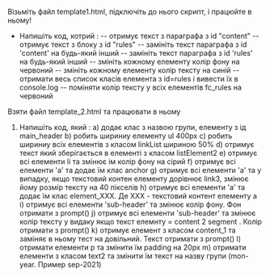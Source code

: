 Візьміть файл template1.html, підключіть до нього скрипт, і працюйте в ньому!

- Напишіть код,  котрий :
  -- отримує текст з параграфа з id "content"
  -- отримує текст з блоку з id "rules"
  -- замініть текст параграфа з id 'content' на будь-який інший
  -- замініть текст параграфа з id 'rules' на будь-який інший
  -- змініть кожному елементу колір фону на червоний
  -- змініть кожному елементу колір тексту на синій
  -- отримати весь список класів елемента з id=rules і вивести їх в console.log
  -- поміняти колір тексту у всіх елементів fc_rules на червоний



Взяти файл template_2.html та працювати в ньому
1) Напишіть код, який :
   a) додає клас з назвою групи, елементу з ід main_header
   b) робить шириниу елементу ul 400px
   c) робить шириниу всіх елементів з класом linkList шириною 50%
   d) отримує текст який зберігається в елементі з класом listElement2
   e) отримує всі елементи li та змінює ім колір фону на сірий
   f) отримує всі елементи 'a' та додає їм клас anchor
   g) отримує всі елементи 'a' та у випадку, якщо текстовий контен елементу дорівнює link3, змінює йому розмір тексту на 40 пікселів
   h) отримує всі елементи 'a' та додає їм клас element_XXX. Де XXX - текстовий контент елементу a
   i) отримує всі елементи 'sub-header' та змінює колір фону. Фон отримати з prompt()
   j) отримує всі елементи 'sub-header' та змінює колір тексту у видаку якщо текст елемнту = content 2 segment . Колір отримати з prompt()
   k) отримує елемент з класом content_1 та заміняє  в ньому тест на довільний. Текст отримати з prompt()
   l) отримати елементи p та змінити їм padding на 20px
   m) отримати елементи з класом text2 та змінити їм текст на назву групи (mon-year. Пример sep-2021)
